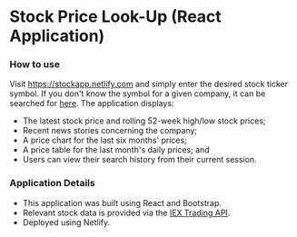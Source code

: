 # Stock Price Look-Up (React Application)

### How to use
Visit https://stockapp.netlify.com and simply enter the desired stock ticker symbol. If you don't know the symbol for a given company, it can be searched for <a href="https://finance.yahoo.com/lookup">here</a>. The application displays:

- The latest stock price and rolling 52-week high/low stock prices;
- Recent news stories concerning the company;
- A price chart for the last six months' prices;
- A price table for the last month's daily prices; and
- Users can view their search history from their current session.

### Application Details

- This application was built using React and Bootstrap. 
- Relevant stock data is provided via the <a href="https://iextrading.com/developer/docs/">IEX Trading API</a>. 
- Deployed using Netlify. 
